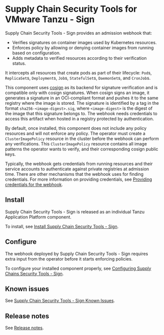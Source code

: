 # Supply Chain Security Tools for VMware Tanzu - Sign

Supply Chain Security Tools - Sign provides an admission webhook that:

- Verifies signatures on container images used by Kubernetes resources.
- Enforces policy by allowing or denying container images from running based
on configuration.
- Adds metadata to verified resources according to their verification status.

It intercepts all resources that create pods as part of their lifecycle: `Pod`s,
`ReplicaSet`s, `Deployment`s, `Job`s, `StatefulSet`s, `DaemonSet`s, and `CronJob`s.

This component uses [cosign](https://github.com/sigstore/cosign#cosign) as its
backend for signature verification and is compatible only with cosign signatures.
When cosign signs an image, it generates a signature in an OCI-compliant format
and pushes it to the same registry where the image is stored. The signature is
identified by a tag in the format `sha256-<image-digest>.sig`, where `<image-digest>`
is the digest of the image that this signature belongs to. The webhook needs
credentials to access this artifact when hosted in a registry protected by
authentication.

By default, once installed, this component does not include any policy resources
and will not enforce any policy.
The operator must create a `ClusterImagePolicy` resource in the cluster before
the webhook can perform any verifications. This `ClusterImagePolicy`
resource contains all image patterns the operator wants to verify, and their
corresponding cosign public keys.

Typically, the webhook gets credentials from running resources and their service
accounts to authenticate against private registries at admission time.
There are other mechanisms that the webhook uses for finding credentials.
For more information on providing credentials, see
[Providing credentials for the webhook](configuring.md#providing-credentials-package).

## Install

Supply Chain Security Tools - Sign is released as an individual Tanzu Application
Platform component.

To install, see [Install Supply Chain Security Tools - Sign](../install-components.md#install-scst-sign).

## Configure

The webhook deployed by Supply Chain Security Tools - Sign requires extra input
from the operator before it starts enforcing policies.

To configure your installed component properly, see
[Configuring Supply Chains Security Tools - Sign](configuring.md).

## Known issues

See [Supply Chain Security Tools - Sign Known Issues](../release-notes.md#scst-sign).

## Release notes

See [Release notes](../release-notes.md).
